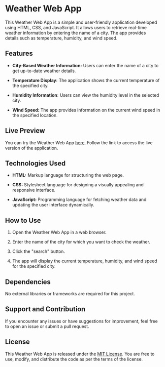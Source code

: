 # Weather Web App

This Weather Web App is a simple and user-friendly application developed using HTML, CSS, and JavaScript. It allows users to retrieve real-time weather information by entering the name of a city. The app provides details such as temperature, humidity, and wind speed.

## Features

- **City-Based Weather Information:** Users can enter the name of a city to get up-to-date weather details.

- **Temperature Display:** The application shows the current temperature of the specified city.

- **Humidity Information:** Users can view the humidity level in the selected city.

- **Wind Speed:** The app provides information on the current wind speed in the specified location.

## Live Preview

You can try the Weather Web App [here](https://weather-webapp-gray.vercel.app/). Follow the link to access the live version of the application.

## Technologies Used

- **HTML:** Markup language for structuring the web page.

- **CSS:** Stylesheet language for designing a visually appealing and responsive interface.

- **JavaScript:** Programming language for fetching weather data and updating the user interface dynamically.

## How to Use

1. Open the Weather Web App in a web browser.

2. Enter the name of the city for which you want to check the weather.

3. Click the "search" button.

4. The app will display the current temperature, humidity, and wind speed for the specified city.

## Dependencies

No external libraries or frameworks are required for this project.

## Support and Contribution

If you encounter any issues or have suggestions for improvement, feel free to open an issue or submit a pull request.

## License

This Weather Web App is released under the [MIT License](LICENSE). You are free to use, modify, and distribute the code as per the terms of the license.

